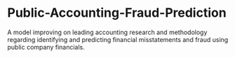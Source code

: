# Public-Accounting-Fraud-Prediction
A model improving on leading accounting research and methodology regarding identifying and predicting financial misstatements and fraud using public company financials.
